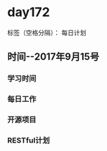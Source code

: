 # day172

标签（空格分隔）： 每日计划


## 时间--2017年9月15号


### 学习时间<br>


### 每日工作<br>


### 开源项目


### RESTful计划

